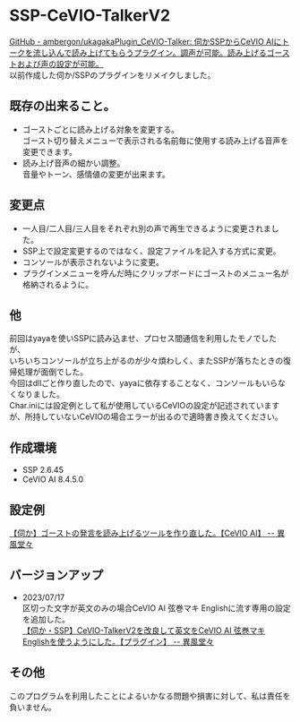 # SSP-CeVIO-TalkerV2
[GitHub - ambergon/ukagakaPlugin_CeVIO-Talker: 伺かSSPからCeVIO AIにトークを流し込んで読み上げてもらうプラグイン。調声が可能。読み上げるゴーストおよび声の設定が可能。](https://github.com/ambergon/ukagakaPlugin_CeVIO-Talker)<br>
以前作成した伺か/SSPのプラグインをリメイクしました。<br>


## 既存の出来ること。<br>
- ゴーストごとに読み上げる対象を変更する。<br>
    ゴースト切り替えメニューで表示される名前毎に使用する読み上げる音声を変更できます。<br>
- 読み上げ音声の細かい調整。<br>
    音量やトーン、感情値の変更が出来ます。<br>


## 変更点<br>
- 一人目/二人目/三人目をそれぞれ別の声で再生できるように変更されました。<br>
- SSP上で設定変更するのではなく、設定ファイルを記入する方式に変更。<br>
- コンソールが表示されないように変更。<br>
- プラグインメニューを呼んだ時にクリップボードにゴーストのメニュー名が格納されるように。<br>


## 他<br>
前回はyayaを使いSSPに読み込ませ、プロセス間通信を利用したモノでしたが、<br>
いちいちコンソールが立ち上がるのが少々煩わしく、またSSPが落ちたときの復帰処理が面倒でした。<br>
今回はdllごと作り直したので、yayaに依存することなく、コンソールもいらなくなりました。<br>
Char.iniには設定例として私が使用しているCeVIOの設定が記述されていますが、所持していないCeVIOの場合エラーが出るので適時書き換えてください。<br>


## 作成環境<br>

- SSP 2.6.45<br>
- CeVIO AI 8.4.5.0<br>


## 設定例<br>
[【伺か】ゴーストの発言を読み上げるツールを作り直した。【CeVIO AI】 -- 異風堂々](https://ambergonslibrary.com/ukagaka/8738/)<br>


## バージョンアップ
- 2023/07/17<br>
    区切った文字が英文のみの場合CeVIO AI 弦巻マキ Englishに流す専用の設定を追加した。<br>
    [【伺か・SSP】CeVIO-TalkerV2を改良して英文をCeVIO AI 弦巻マキ Englishを使うようにした。【プラグイン】 -- 異風堂々](https://ambergonslibrary.com/ukagaka/8966/)<br>


## その他<br>
このプログラムを利用したことによるいかなる問題や損害に対して、私は責任を負いません。<br>



